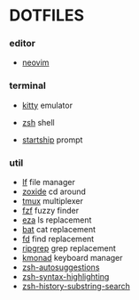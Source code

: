 # DOTFILES

### editor

- [neovim](https://github.com/neovim/neovim)

### terminal

- [kitty](https://github.com/kovidgoyal/kitty) emulator

- [zsh](https://www.zsh.org/) shell

- [startship](https://startship.rs/) prompt

### util

- [lf](https://github.com/gokcehan/lf) file manager
- [zoxide](https://github.com/ajeetdsouza/zoxide) cd around
- [tmux](https://github.com/tmux/tmux) multiplexer
- [fzf](https://github.com/junegunn/fzf) fuzzy finder
- [eza](https://github.com/eza-community/eza) ls replacement
- [bat](https://github.com/sharkdp/bat) cat replacement
- [fd](https://github.com/sharkdp/fd) find replacement
- [ripgrep](https://github.com/BurntSushi/ripgrep) grep replacement
- [kmonad](https://github.com/kmonad/kmonad) keyboard manager
- [zsh-autosuggestions](https://github.com/zsh-users/zsh-autosuggestions)
- [zsh-syntax-highlighting](https://github.com/zsh-users/zsh-syntax-highlighting)
- [zsh-history-substring-search](https://github.com/zsh-users/zsh-history-substring-search)
